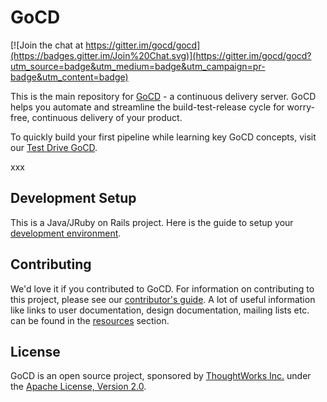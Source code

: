 # GoCD

[![Join the chat at https://gitter.im/gocd/gocd](https://badges.gitter.im/Join%20Chat.svg)](https://gitter.im/gocd/gocd?utm_source=badge&utm_medium=badge&utm_campaign=pr-badge&utm_content=badge)

This is the main repository for [GoCD](https://gocd.org) - a continuous delivery server. GoCD helps you automate and streamline the build-test-release cycle for worry-free, continuous delivery of your product.

To quickly build your first pipeline while learning key GoCD concepts, visit our [Test Drive GoCD](https://www.gocd.org/test-drive-gocd.html).

xxx

## Development Setup

This is a Java/JRuby on Rails project. Here is the guide to setup your [development environment](https://developer.gocd.org/current/).

## Contributing

We'd love it if you contributed to GoCD. For information on contributing to this project, please see our [contributor's guide](https://gocd.org/contribute).
A lot of useful information like links to user documentation, design documentation, mailing lists etc. can be found in the [resources](https://gocd.org/community/resources.html) section.

## License

GoCD is an open source project, sponsored by [ThoughtWorks Inc.](https://www.thoughtworks.com) under the [Apache License, Version 2.0](https://www.apache.org/licenses/LICENSE-2.0).
